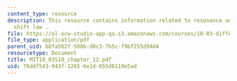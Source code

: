 ```yaml
---
content_type: resource
description: This resource contains information related to resonance and the exponential
  shift law .
file: https://ol-ocw-studio-app-qa.s3.amazonaws.com/courses/18-03-differential-equations-spring-2010/76ddf543943f12656e1d655d8119e5ad_MIT18_03S10_chapter_12.pdf
file_type: application/pdf
parent_uid: bbfa562f-508b-d8c3-7b5c-f9bf255d94d4
resourcetype: Document
title: MIT18_03S10_chapter_12.pdf
uid: 76ddf543-943f-1265-6e1d-655d8119e5ad
---
```

